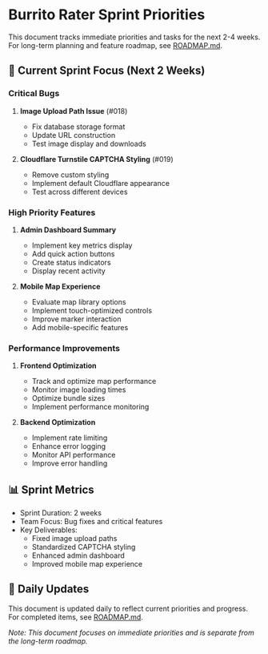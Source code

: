 # Burrito Rater Sprint Priorities

This document tracks immediate priorities and tasks for the next 2-4 weeks. For long-term planning and feature roadmap, see [ROADMAP.md](./ROADMAP.md).

## 🎯 Current Sprint Focus (Next 2 Weeks)

### Critical Bugs
1. **Image Upload Path Issue** (#018)
   - Fix database storage format
   - Update URL construction
   - Test image display and downloads

2. **Cloudflare Turnstile CAPTCHA Styling** (#019)
   - Remove custom styling
   - Implement default Cloudflare appearance
   - Test across different devices

### High Priority Features
1. **Admin Dashboard Summary**
   - Implement key metrics display
   - Add quick action buttons
   - Create status indicators
   - Display recent activity

2. **Mobile Map Experience**
   - Evaluate map library options
   - Implement touch-optimized controls
   - Improve marker interaction
   - Add mobile-specific features

### Performance Improvements
1. **Frontend Optimization**
   - Track and optimize map performance
   - Monitor image loading times
   - Optimize bundle sizes
   - Implement performance monitoring

2. **Backend Optimization**
   - Implement rate limiting
   - Enhance error logging
   - Monitor API performance
   - Improve error handling

## 📊 Sprint Metrics
- Sprint Duration: 2 weeks
- Team Focus: Bug fixes and critical features
- Key Deliverables: 
  - Fixed image upload paths
  - Standardized CAPTCHA styling
  - Enhanced admin dashboard
  - Improved mobile map experience

## 🔄 Daily Updates
This document is updated daily to reflect current priorities and progress. For completed items, see [ROADMAP.md](./ROADMAP.md).

*Note: This document focuses on immediate priorities and is separate from the long-term roadmap.* 